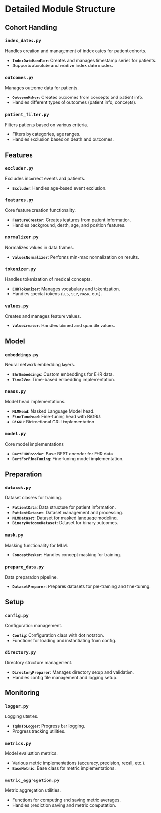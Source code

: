 # Detailed Module Structure

## Cohort Handling

### `index_dates.py`

Handles creation and management of index dates for patient cohorts.

- **`IndexDateHandler`**: Creates and manages timestamp series for patients.
- Supports absolute and relative index date modes.

### `outcomes.py`

Manages outcome data for patients.

- **`OutcomeMaker`**: Creates outcomes from concepts and patient info.
- Handles different types of outcomes (patient info, concepts).

### `patient_filter.py`

Filters patients based on various criteria.

- Filters by categories, age ranges.
- Handles exclusion based on death and outcomes.

## Features

### `excluder.py`

Excludes incorrect events and patients.

- **`Excluder`**: Handles age-based event exclusion.

### `features.py`

Core feature creation functionality.

- **`FeatureCreator`**: Creates features from patient information.
- Handles background, death, age, and position features.

### `normalizer.py`

Normalizes values in data frames.

- **`ValuesNormalizer`**: Performs min-max normalization on results.

### `tokenizer.py`

Handles tokenization of medical concepts.

- **`EHRTokenizer`**: Manages vocabulary and tokenization.
- Handles special tokens (`CLS`, `SEP`, `MASK`, etc.).

### `values.py`

Creates and manages feature values.

- **`ValueCreator`**: Handles binned and quantile values.

## Model

### `embeddings.py`

Neural network embedding layers.

- **`EhrEmbeddings`**: Custom embeddings for EHR data.
- **`Time2Vec`**: Time-based embedding implementation.

### `heads.py`

Model head implementations.

- **`MLMHead`**: Masked Language Model head.
- **`FineTuneHead`**: Fine-tuning head with BiGRU.
- **`BiGRU`**: Bidirectional GRU implementation.

### `model.py`

Core model implementations.

- **`BertEHREncoder`**: Base BERT encoder for EHR data.
- **`BertForFineTuning`**: Fine-tuning model implementation.

## Preparation

### `dataset.py`

Dataset classes for training.

- **`PatientData`**: Data structure for patient information.
- **`PatientDataset`**: Dataset management and processing.
- **`MLMDataset`**: Dataset for masked language modeling.
- **`BinaryOutcomeDataset`**: Dataset for binary outcomes.

### `mask.py`

Masking functionality for MLM.

- **`ConceptMasker`**: Handles concept masking for training.

### `prepare_data.py`

Data preparation pipeline.

- **`DatasetPreparer`**: Prepares datasets for pre-training and fine-tuning.

## Setup

### `config.py`

Configuration management.

- **`Config`**: Configuration class with dot notation.
- Functions for loading and instantiating from config.

### `directory.py`

Directory structure management.

- **`DirectoryPreparer`**: Manages directory setup and validation.
- Handles config file management and logging setup.

## Monitoring

### `logger.py`

Logging utilities.

- **`TqdmToLogger`**: Progress bar logging.
- Progress tracking utilities.

### `metrics.py`

Model evaluation metrics.

- Various metric implementations (accuracy, precision, recall, etc.).
- **`BaseMetric`**: Base class for metric implementations.

### `metric_aggregation.py`

Metric aggregation utilities.

- Functions for computing and saving metric averages.
- Handles prediction saving and metric computation.
